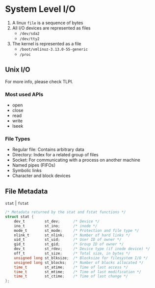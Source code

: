 # System Level I/O

1. A linux `file` is a sequence of bytes
2. All I/O devices are represented as files
   - `/dev/sda2`
   - `/dev/tty2`
3. The kernel is represented as a file
   - `/boot/vmlinuz-3.13.0-55-generic`
   - `/proc`

## Unix I/O

For more info, please check TLPI.

### Most used APIs

- open
- close
- read
- write
- lseek

### File Types

- Regular file: Contains arbitrary data
- Directory: Index for a related group of files
- Socket: For communicating with a process on another machine
- Named pipes (FIFOs)
- Symbolic links
- Character and block devices

## File Metadata

`stat` | `fstat`

```c
/* Metadata returned by the stat and fstat functions */
struct stat {
    dev_t         st_dev;      /* Device */
    ino_t         st_ino;      /* inode */
    mode_t        st_mode;     /* Protection and file type */
    nlink_t       st_nlink;    /* Number of hard links */
    uid_t         st_uid;      /* User ID of owner */
    gid_t         st_gid;      /* Group ID of owner */
    dev_t         st_rdev;     /* Device type (if inode device) */
    off_t         st_size;     /* Total size, in bytes */
    unsigned long st_blksize;  /* Blocksize for filesystem I/O */
    unsigned long st_blocks;   /* Number of blocks allocated */
    time_t        st_atime;    /* Time of last access */
    time_t        st_mtime;    /* Time of last modification */
    time_t        st_ctime;    /* Time of last change */
};
```
